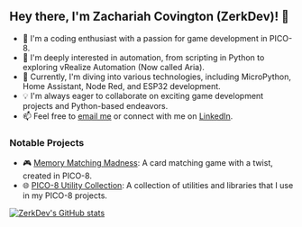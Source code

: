 ## Hey there, I'm Zachariah Covington (ZerkDev)! 👋

- 🚀 I'm a coding enthusiast with a passion for game development in PICO-8.
- 🔧 I'm deeply interested in automation, from scripting in Python to exploring vRealize Automation (Now called Aria).
- 🌱 Currently, I'm diving into various technologies, including MicroPython, Home Assistant, Node Red, and ESP32 development.
- 💡 I'm always eager to collaborate on exciting game development projects and Python-based endeavors.
- 📫 Feel free to [email me](mailto:zerkdev09@gmail.com) or connect with me on [LinkedIn](https://www.linkedin.com/in/zachariah-covington).

### Notable Projects
- 🎮 [Memory Matching Madness](https://zachcovi.com/posts/memory-matching-madness/): A card matching game with a twist, created in PICO-8.
- 🌐 [PICO-8 Utility Collection](https://github.com/Zerk4112/PICO-8-Util-Collection): A collection of utilities and libraries that I use in my PICO-8 projects.

[![ZerkDev's GitHub stats](https://github-readme-stats.vercel.app/api?username=Zerk4112)](https://github.com/anuraghazra/github-readme-stats)

